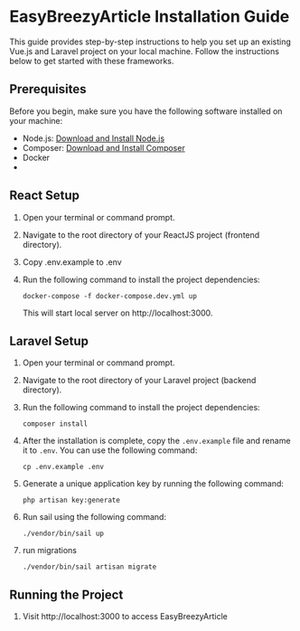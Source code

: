 # EasyBreezyArticle Installation Guide

This guide provides step-by-step instructions to help you set up an existing Vue.js and Laravel project on your local machine. Follow the instructions below to get started with these frameworks.

## Prerequisites

Before you begin, make sure you have the following software installed on your machine:

- Node.js: [Download and Install Node.js](https://nodejs.org/en/download/)
- Composer: [Download and Install Composer](https://getcomposer.org/download/)
- Docker
- 
## React Setup

1. Open your terminal or command prompt.

2. Navigate to the root directory of your ReactJS project (frontend directory).

3. Copy .env.example to .env

4. Run the following command to install the project dependencies:

   ```
   docker-compose -f docker-compose.dev.yml up
   ```
   This will start local server on http://localhost:3000.



## Laravel Setup

1. Open your terminal or command prompt.

2. Navigate to the root directory of your Laravel project (backend directory).

3. Run the following command to install the project dependencies:

   ```
   composer install
   ```

4. After the installation is complete, copy the `.env.example` file and rename it to `.env`. You can use the following command:

   ```
   cp .env.example .env
   ```

5. Generate a unique application key by running the following command:

   ```
   php artisan key:generate
   ```

6. Run sail using the following command:

   ```
   ./vendor/bin/sail up
   ```
7. run migrations

   ```
   ./vendor/bin/sail artisan migrate
   ```
   
## Running the Project
1. Visit http://localhost:3000 to access EasyBreezyArticle